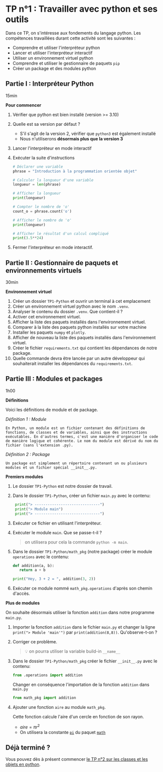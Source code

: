 # TP n°1 : Travailler avec python et ses outils

Dans ce TP, on s'intéresse aux fondements du langage python. Les compétences travaillées durant cette activité sont les suivantes :

- Comprendre et utiliser l'interpréteur python
- Lancer et utiliser l'interpréteur interactif
- Utiliser un environnement virtuel python
- Comprendre et utiliser le gestionnaire de paquets `pip`
- Créer un package et des modules python

## Partie I : Interpréteur Python

15min

**Pour commencer**

1. Vérifier que python est bien installé (version >= 3.10)
2. Quelle est sa version par défaut ?
   - S'il s'agit de la version 2, vérifier que `python3` est également installé
   - Nous n'utiliserons **désormais plus que la version 3**
3. Lancer l'interpréteur en mode interactif
4. Exécuter la suite d'instructions

   ```python
   # Déclarer une variable
   phrase = "Introduction à la programmation orientée objet"

   # Calculer la longueur d'une variable
   longueur = len(phrase)

   # Afficher la longueur
   print(longueur)

   # Compter le nombre de 'o'
   count_o = phrase.count('o')

   # Afficher le nombre de 'o'
   print(longueur)

   # Afficher le résultat d'un calcul compliqué
   print(3.5**24)
   ```

5. Fermer l'interpréteur en mode interactif.

## Partie II : Gestionnaire de paquets et environnements virtuels

30min

**Environnement virtuel**

1. Créer un dossier `TP1-Python` et ouvrir un terminal à cet emplacement
1. Créer un environnement virtuel python avec le nom `.venv`.
1. Analyser le contenu du dossier `.venv`. Que contient-il ?
1. Activer cet environnement virtuel.
1. Afficher la liste des paquets installés dans l'environnement virtuel.
1. Comparer à la liste des paquets python installés sur votre machine
1. Installer les paquets `numpy` et `plotly`.
1. Afficher de nouveau la liste des paquets installés dans l'environnement virtuel.
1. Créer le fichier `requirements.txt` qui contient les dépendances de notre package.
1. Quelle commande devra être lancée par un autre développeur qui souhaiterait installer les dépendances du `requirements.txt`.

## Partie III : Modules et packages

1h00

**Définitions**

Voici les définitions de module et de package.

<i>Définition 1 : Module</i>

```
En Python, un module est un fichier contenant des définitions de fonctions, de classes et de variables, ainsi que des instructions exécutables. En d'autres termes, c'est une manière d'organiser le code de manière logique et cohérente. Le nom du module est dérivé du nom du fichier (sans l'extension .py).
```

<i>Définition 2 : Package</i>

```
Un package est simplement un répertoire contenant un ou plusieurs modules et un fichier spécial __init__.py.
```

**Premiers modules**

1. Le dossier `TP1-Python` est notre dossier de travail.
2. Dans le dossier `TP1-Python`, créer un fichier `main.py` avec le contenu:
   ```python
    print("> ------------------------------")
    print("> Module main")
    print("> ------------------------------")
   ```
3. Exécuter ce fichier en utilisant l'interpréteur.
4. Exécuter le module `main`. Que se passe-t-il ?
   > on utilisera pour cela la commande `python -m main`.
5. Dans le dossier `TP1-Python/math_pkg` (notre package) créer le module `operations` avec le contenu:

   ```python
   def addition(a, b):
      return a + b

   print("Hey, 3 + 2 = ", addition(3, 2))
   ```

6. Exécuter ce module nommé `math_pkg.operations` d'après son chemin d'accès.

**Plus de modules**

On souhaite désormais utiliser la fonction `addition` dans notre programme `main.py`.

1.  Importer la fonction `addition` dans le fichier `main.py` et changer la ligne `print("> Module 'main'")` par `print(addition(8,8))`. Qu'observe-t-on ?

2.  Corriger ce problème.

    > 💡 on pourra utiliser la variable build-in `__name__`

3.  Dans le dossier `TP1-Python/math_pkg` créer le fichier `__init__.py` avec le contenu:
    ```python
    from .operations import addition
    ```
    Changer en conséquence l'importation de la fonction `addition` dans `main.py`
    ```python
    from math_pkg import addition
    ```
4.  Ajouter une fonction `aire` au module `math_pkg`.

    Cette fonction calcule l'aire d'un cercle en fonction de son rayon.

    - $aire = \pi r^2$
    - On utilisera la constante [`pi`](https://docs.python.org/3/library/math.html#math.pi) du paquet [`math`](https://docs.python.org/3/library/math.html#math.pi)

## Déjà terminé ?

Vous pouvez dès à présent commencer [le TP n°2 sur les classes et les objets en python](../TP2-ClassesObjets/README.md).
